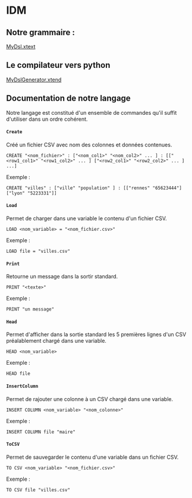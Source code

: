# IDM

## Notre grammaire :
[MyDsl.xtext](org.xtext.example.mydsl/bin/org/xtext/example/mydsl/MyDsl.xtext)

## Le compilateur vers python
[MyDslGenerator.xtend](org.xtext.example.mydsl/bin/org/xtext/example/mydsl/generator/MyDslGenerator.xtend)


## Documentation de notre langage

Notre langage est constitué d'un ensemble de commandes qu'il suffit d'utiliser dans un ordre cohérent.

#### `Create`
Créé un fichier CSV avec nom des colonnes et données contenues.
```
CREATE "<nom_fichier>" : ["<nom_col1>" "<nom_col2>" ... ] : [["<row1_col1>" "<row1_col2>" ... ] ["<row2_col1>" "<row2_col2>" ... ] ...]
```
Exemple :
```
CREATE "villes" : ["ville" "population" ] : [["rennes" "65623444"]["lyon" "5223331"]]
```

#### `Load`
Permet de charger dans une variable le contenu d'un fichier CSV.
```
LOAD <nom_variable> = "<nom_fichier.csv>"
```
Exemple :
```
LOAD file = "villes.csv"
```

#### `Print`
Retourne un message dans la sortir standard.
```
PRINT "<texte>" 
```
Exemple :
```
PRINT "un message"
```

#### `Head`
Permet d'afficher dans la sortie standard les 5 premières lignes d'un CSV préalablement chargé dans une variable.
```
HEAD <nom_variable>
```
Exemple :
```
HEAD file
```

#### `InsertColumn`
Permet de rajouter une colonne à un CSV chargé dans une variable.
```
INSERT COLUMN <nom_variable> "<nom_colonne>"
```
Exemple :
```
INSERT COLUMN file "maire"
```

#### `ToCSV`
Permet de sauvegarder le contenu d'une variable dans un fichier CSV.
```
TO CSV <nom_variable> "<nom_fichier.csv>"
```
Exemple :
```
TO CSV file "villes.csv"
```
